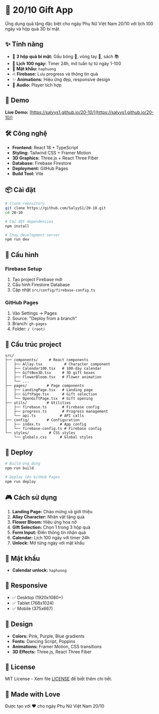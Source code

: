 # 🎁 20/10 Gift App

Ứng dụng quà tặng đặc biệt cho ngày Phụ Nữ Việt Nam 20/10 với lịch 100 ngày và hộp quà 3D bí mật.

## ✨ Tính năng

- 🎁 **3 hộp quà bí mật:** Gấu bông 🧸, vòng tay 💍, sách 📚
- 📅 **Lịch 100 ngày:** Timer 24h, mở tuần tự từ ngày 1-100
- 🔐 **Mật khẩu:** `haphuong`
- 🔥 **Firebase:** Lưu progress và thông tin quà
- ✨ **Animations:** Hiệu ứng đẹp, responsive design
- 🎵 **Audio:** Player tích hợp

## 🚀 Demo

**Live Demo:** [https://salyys1.github.io/20-10/](https://salyys1.github.io/20-10/)

## 🛠️ Công nghệ

- **Frontend:** React 18 + TypeScript
- **Styling:** Tailwind CSS + Framer Motion
- **3D Graphics:** Three.js + React Three Fiber
- **Database:** Firebase Firestore
- **Deployment:** GitHub Pages
- **Build Tool:** Vite

## 📦 Cài đặt

```bash
# Clone repository
git clone https://github.com/SalyyS1/20-10.git
cd 20-10

# Cài đặt dependencies
npm install

# Chạy development server
npm run dev
```

## 🔧 Cấu hình

### Firebase Setup
1. Tạo project Firebase mới
2. Cấu hình Firestore Database
3. Cập nhật `src/config/firebase-config.ts`

### GitHub Pages
1. Vào Settings → Pages
2. Source: "Deploy from a branch"
3. Branch: `gh-pages`
4. Folder: `/ (root)`

## 📁 Cấu trúc project

```
src/
├── components/     # React components
│   ├── Allay.tsx          # Character component
│   ├── Calendar100.tsx   # 100-day calendar
│   ├── GiftBox3D.tsx     # 3D gift boxes
│   ├── FlowerBloom.tsx   # Flower animation
│   └── ...
├── pages/         # Page components
│   ├── LandingPage.tsx   # Landing page
│   ├── GiftPage.tsx      # Gift selection
│   └── OpenGiftPage.tsx  # Gift opening
├── utils/         # Utilities
│   ├── firebase.ts       # Firebase config
│   ├── progress.ts       # Progress management
│   └── api.ts           # API calls
├── config/        # Configuration
│   ├── index.ts         # App config
│   └── firebase-config.ts # Firebase config
└── styles/         # CSS styles
    └── globals.css      # Global styles
```

## 🚀 Deploy

```bash
# Build ứng dụng
npm run build

# Deploy lên GitHub Pages
npm run deploy
```

## 🎮 Cách sử dụng

1. **Landing Page:** Chào mừng và giới thiệu
2. **Allay Character:** Nhân vật tặng quà
3. **Flower Bloom:** Hiệu ứng hoa nở
4. **Gift Selection:** Chọn 1 trong 3 hộp quà
5. **Form Input:** Điền thông tin nhận quà
6. **Calendar:** Lịch 100 ngày với timer 24h
7. **Unlock:** Mở từng ngày với mật khẩu

## 🔐 Mật khẩu

- **Calendar unlock:** `haphuong`

## 📱 Responsive

- ✅ Desktop (1920x1080+)
- ✅ Tablet (768x1024)
- ✅ Mobile (375x667)

## 🎨 Design

- **Colors:** Pink, Purple, Blue gradients
- **Fonts:** Dancing Script, Poppins
- **Animations:** Framer Motion, CSS transitions
- **3D Effects:** Three.js, React Three Fiber

## 📄 License

MIT License - Xem file [LICENSE](LICENSE) để biết thêm chi tiết.

## 💖 Made with Love

Được tạo với ❤️ cho ngày Phụ Nữ Việt Nam 20/10
